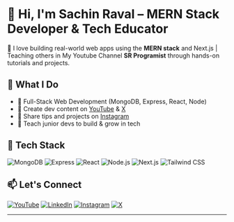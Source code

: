 # 👋 Hi, I'm Sachin Raval – MERN Stack Developer & Tech Educator

🚀 I love building real-world web apps using the **MERN stack** and Next.js | Teaching others in My Youtube Channel **SR Programist** through hands-on tutorials and projects.

## 💼 What I Do
- 🔧 Full-Stack Web Development (MongoDB, Express, React, Node)
- 🎥 Create dev content on [YouTube](https://www.youtube.com/@srprogramist) & [X](https://x.com/SRProgramist)
- 📸 Share tips and projects on [Instagram](https://www.instagram.com/srprogramist)
- 📘 Teach junior devs to build & grow in tech


## 🧰 Tech Stack
![MongoDB](https://img.shields.io/badge/MongoDB-4EA94B?style=for-the-badge&logo=mongodb)
![Express](https://img.shields.io/badge/Express.js-000000?style=for-the-badge&logo=express)
![React](https://img.shields.io/badge/React-20232A?style=for-the-badge&logo=react)
![Node.js](https://img.shields.io/badge/Node.js-339933?style=for-the-badge&logo=nodedotjs)
![Next.js](https://img.shields.io/badge/Next.js-000000?style=for-the-badge&logo=nextdotjs&logoColor=white)
![Tailwind CSS](https://img.shields.io/badge/Tailwind-38B2AC?style=for-the-badge&logo=tailwindcss)



## 📫 Let's Connect
[![YouTube](https://img.shields.io/badge/YouTube-red?logo=youtube)](https://www.youtube.com/@srprogramist)
[![LinkedIn](https://img.shields.io/badge/LinkedIn-blue?logo=linkedin)](https://www.linkedin.com/in/sachin-raval)
[![Instagram](https://img.shields.io/badge/Instagram-E4405F?logo=instagram&logoColor=white)](https://www.instagram.com/sachin.webdev)
[![X](https://img.shields.io/badge/X-000000?logo=twitter&logoColor=white)](https://x.com/sachin_webdev)

---
